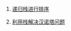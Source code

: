 
1. [递归栈进行排序](https://github.com/LevenWin/alogrithm/blob/master/stack_sort.py)

2. [利用栈解决汉诺塔问题](https://github.com/LevenWin/alogrithm/blob/master/hanoiProblem.py)